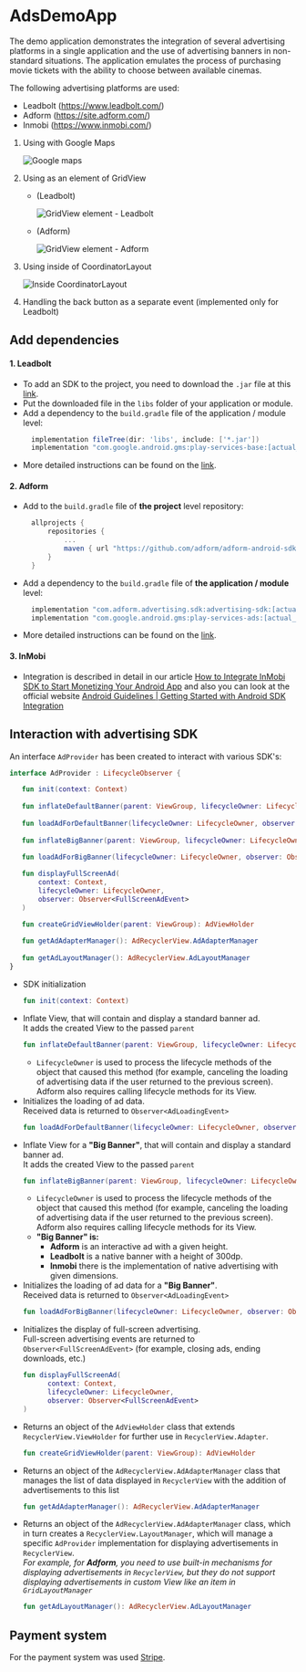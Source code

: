 # AdsDemoApp

The demo application demonstrates the integration of several advertising
platforms in a single application and the use of advertising banners in
non-standard situations. The application emulates the process of
purchasing movie tickets with the ability to choose between available
cinemas.

The following advertising platforms are used:
- Leadbolt (https://www.leadbolt.com/)
- Adform (https://site.adform.com/)
- Inmobi (https://www.inmobi.com/)

1. Using with Google Maps

   ![Google maps](https://lh6.googleusercontent.com/lSK-CQON4JgMbdCAYoPSJ1BBucnNZbGK82GOeIFcJnxnZ4t9oaOkaRf0UBd313FXwbUs7Ib8jQcUS5BoxOfw3pMjMK0Y9tXKN074fKWI1X3ltis2p9BdhTpsZBDInaJTpSy9aJ4Z)
1. Using as an element of GridView
   -  (Leadbolt)
      
      ![GridView element - Leadbolt](https://lh4.googleusercontent.com/AbFNu95YDJfZ1XFBkQUi4hbQMk9mgSrL93SHqD6uJcBTlK6GWhKi8LC32Np7hPH97EXUQ8-LWpldfVg5YCHkdWQEBp21Zzd_SJOKPDJwYVNn24J5K8Zw_ln31ZgBtahS-WpTVBtf)
   -  (Adform)
      
      ![GridView element - Adform](https://lh6.googleusercontent.com/cQ5RQpPz_RWvtNZJSYDwUePwUr1KgKGq-cP-sK2aX51-5Yy08_1sxpH8C9UkuKswl2-wPpq-0wR59G0MeINT7HNLXyT2PpQZAYt0_c_QLdetVNkEz53XcUAfQYgCncCvATl4Nl-t)
1. Using inside of CoordinatorLayout

   ![Inside CoordinatorLayout](https://lh5.googleusercontent.com/P1wUadzazSQNUwF03Nm-A5EnxmOvP8U_r4RzUtxrPfeHuk1Z3NGSE7OixtQSMQdGQQpuDYljMof_KECtKMijcZ22sXN4g4R5D9lu_bhXcfPcUtnZa3VkKyyEHT5Cq63dv4qgy9cQ)
4. Handling the back button as a separate event (implemented only for
   Leadbolt)

## Add dependencies

#### 1. Leadbolt
- To add an SDK to the project, you need to download the `.jar` file at
  this
  [link](http://d8fj70cz9kmyh.cloudfront.net/dwn/Android/leadbolt_native_android_sdk_v9.0.zip).
- Put the downloaded file in the `libs` folder of your application or
  module.
- Add a dependency to the `build.gradle` file of the application /
  module level:
  ```groovy
    implementation fileTree(dir: 'libs', include: ['*.jar'])
    implementation "com.google.android.gms:play-services-base:[actual_version]"
  ```
- More detailed instructions can be found on the
  [link](https://help.leadbolt.com/android-native-integration-guide/).

#### 2. Adform
- Add to the `build.gradle` file of **the project** level repository:
  ```groovy
    allprojects {
        repositories {
            ...
            maven { url "https://github.com/adform/adform-android-sdk/raw/master/releases/" }
        }
    }
  ```
- Add a dependency to the `build.gradle` file of **the application /
  module** level:
  ```groovy
    implementation "com.adform.advertising.sdk:advertising-sdk:[actual_version]@aar"
    implementation "com.google.android.gms:play-services-ads:[actual_version]"
  ```
- More detailed instructions can be found on the
  [link](https://github.com/adform/adform-android-sdk).

#### 3. InMobi

- Integration is described in detail in our article
  [How to Integrate InMobi SDK to Start Monetizing Your Android App](https://agilie.com/en/blog/how-to-integrate-inmobi-sdk-to-start-monetizing-your-android-app)
  and also you can look at the official website
  [Android Guidelines | Getting Started with Android SDK Integration](https://support.inmobi.com/monetize/android-guidelines/)

## Interaction with advertising SDK

An interface `AdProvider` has been created to interact with various SDK's:
```kotlin
interface AdProvider : LifecycleObserver {

   fun init(context: Context)
   
   fun inflateDefaultBanner(parent: ViewGroup, lifecycleOwner: LifecycleOwner)
   
   fun loadAdForDefaultBanner(lifecycleOwner: LifecycleOwner, observer: Observer<AdLoadingEvent>)
   
   fun inflateBigBanner(parent: ViewGroup, lifecycleOwner: LifecycleOwner)
   
   fun loadAdForBigBanner(lifecycleOwner: LifecycleOwner, observer: Observer<AdLoadingEvent>)

   fun displayFullScreenAd(
       context: Context,
       lifecycleOwner: LifecycleOwner,
       observer: Observer<FullScreenAdEvent>
   )

   fun createGridViewHolder(parent: ViewGroup): AdViewHolder
   
   fun getAdAdapterManager(): AdRecyclerView.AdAdapterManager
   
   fun getAdLayoutManager(): AdRecyclerView.AdLayoutManager
}
```

- SDK initialization
  ```kotlin
  fun init(context: Context)
  ```
- Inflate View, that will contain and display a standard banner ad.  
  It adds the created View to the passed `parent`
  ```kotlin
  fun inflateDefaultBanner(parent: ViewGroup, lifecycleOwner: LifecycleOwner)
  ```
  * `LifecycleOwner` is used to process the lifecycle methods of the
    object that caused this method (for example, canceling the loading
    of advertising data if the user returned to the previous screen).  
    Adform also requires calling lifecycle methods for its View.
- Initializes the loading of ad data.  
  Received data is returned to `Observer<AdLoadingEvent>`
  ```kotlin
  fun loadAdForDefaultBanner(lifecycleOwner: LifecycleOwner, observer: Observer<AdLoadingEvent>)
  ```
- Inflate View for a **"Big Banner"**, that will contain and display a
  standard banner ad.  
  It adds the created View to the passed `parent`
  ```kotlin
  fun inflateBigBanner(parent: ViewGroup, lifecycleOwner: LifecycleOwner)
  ```
  * `LifecycleOwner` is used to process the lifecycle methods of the
    object that caused this method (for example, canceling the loading
    of advertising data if the user returned to the previous screen).  
    Adform also requires calling lifecycle methods for its View.  
  *  **"Big Banner" is:**
     *    **Adform** is an interactive ad with a given height.
     *    **Leadbolt** is a native banner with a height of 300dp.
     *    **Inmobi** there is the implementation of native advertising
          with given dimensions.
- Initializes the loading of ad data for a **"Big Banner"**.  
  Received data is returned to `Observer<AdLoadingEvent>`
  ```kotlin
  fun loadAdForBigBanner(lifecycleOwner: LifecycleOwner, observer: Observer<AdLoadingEvent>)
  ```
- Initializes the display of full-screen advertising.  
  Full-screen advertising events are returned to
  `Observer<FullScreenAdEvent>` (for example, closing ads, ending
  downloads, etc.)
  ```kotlin
  fun displayFullScreenAd(
        context: Context,
        lifecycleOwner: LifecycleOwner,
        observer: Observer<FullScreenAdEvent>
  )
  ```
- Returns an object of the `AdViewHolder` class that extends
  `RecyclerView.ViewHolder` for further use in `RecyclerView.Adapter`.
  ```kotlin
  fun createGridViewHolder(parent: ViewGroup): AdViewHolder
  ```
- Returns an object of the `AdRecyclerView.AdAdapterManager` class that
  manages the list of data displayed in `RecyclerView` with the addition
  of advertisements to this list
  ```kotlin
  fun getAdAdapterManager(): AdRecyclerView.AdAdapterManager
  ```
- Returns an object of the `AdRecyclerView.AdAdapterManager` class,
  which in turn creates a `RecyclerView.LayoutManager`, which will
  manage a specific `AdProvider` implementation for displaying
  advertisements in `RecyclerView`.  
  *For example, for __Adform__, you need to use built-in mechanisms for
  displaying advertisements in `RecyclerView`, but they do not support
  displaying advertisements in custom View like an item in
  `GridLayoutManager`*
  ```kotlin
  fun getAdLayoutManager(): AdRecyclerView.AdLayoutManager
  ```
  
## Payment system

For the payment system was used [Stripe](https://stripe.com/). 
